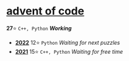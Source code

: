 # [advent of code](https://adventofcode.com)
**27**:star: `C++, Python` ***Working***
* [**2022**](https://adventofcode.com/2022) 12:star: `Python` *Waiting for next puzzles*
* [**2021**](https://adventofcode.com/2021) 15:star: `C++, Python` *Waiting for free time*
